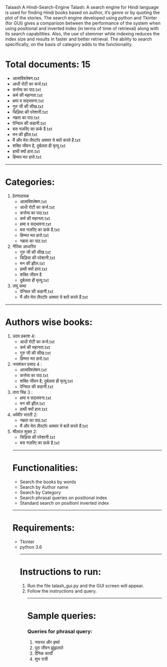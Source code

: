 Talaash A Hindi-Search-Engine
Talash: A search engine for Hindi language is used for finding Hindi books based on author, it’s genre or by quoting the plot of the stories. The search engine developed using python and Tkinter (for GUI) gives a comparison between the performance of the system when using positional and  inverted index (in terms of time of retrieval) along with its search  capabilities. Also, the use of stemmer while indexing reduces the  index size and results in faster and better retrieval. The ability to  search specifically, on the basis of category adds to the functionality. 

<h1> Total documents: 15 </h1>
<ul>
<li> आत्मविश्लेषण.txt </li>
<li> आधी रोटी का कर्ज.txt </li>
<li> कर्त्तव्य का पाठ.txt </li>
<li> कर्म की महानता.txt</li>
<li> क्षमा व सद्भावना.txt</li>
<li> गुरु जी की सीख.txt</li>
<li> चिड़िया की परेशानी.txt </li>
<li> नम्रता का पाठ.txt</li>
<li> पेन्सिल की कहानी.txt</li>
<li> बस नज़रिए का फ़र्क है.txt </li>
<li> मन की झील.txt </li>
<li> मैं और मेरा लैपटॉप अक्सर ये बातें करते हैं.txt </li>
<li> शक्ति जीवन है, दुर्बलता ही मृत्यु.txt </li>
<li> हाथी क्यों हारा.txt </li>
<li> हिम्मत मत हारो.txt </li>
</ul>
<hr>

<h1> Categories: </h1>
<ol> 
  <li> प्रेरणादायक 
<ul>
  <li>आत्मविश्लेषण.txt </li>
  <li> आधी रोटी का कर्ज.txt</li>
  <li> कर्त्तव्य का पाठ.txt </li>
  <li> कर्म की महानता.txt </li>
  <li> क्षमा व सद्भावना.txt </li> 
  <li> बस नज़रिए का फ़र्क है.txt </li>
  <li> हिम्मत मत हारो.txt</li>
  <li> नम्रता का पाठ.txt</li>
  </ul></li>


<li> नैतिक आधारित 
    <ul>
  <li> गुरु जी की सीख.txt</li>
  <li> चिड़िया की परेशानी.txt </li>
  <li> मन की झील.txt</li>
  <li> हाथी क्यों हारा.txt </li>
  <li> शक्ति जीवन है </li>
  <li> दुर्बलता ही मृत्यु.txt </li>
  </ul></li>


 <li> लघु कथा 
 <ul>
  <li> पेन्सिल की कहानी.txt</li>
  <li> मैं और मेरा लैपटॉप अक्सर ये बातें करते हैं.txt </li>
  </ul></li>
 </ol>
<hr>

<h1> Authors wise books:  </h1>
<ol>
  <li> उदय प्रकाश 4:
    <ul> 
      <li> आधी रोटी का कर्ज.txt </li>
      <li>कर्म की महानता.txt </li>
      <li> गुरु जी की सीख.txt </li>
      <li> हिम्मत मत हारो.txt </li>
    </ul>
      </li>
    
<li> जयशंकर प्रसाद 4 : 
  <ul>
  <li> आत्मविश्लेषण.txt</li>
  <li> कर्त्तव्य का पाठ.txt</li>
  <li> शक्ति जीवन है; दुर्बलता ही मृत्यु.txt</li>
  <li> पेन्सिल की कहानी.txt </li>
  </ul>
</li>

<li> तारा सिंह 3 : 
  <ul>
    <li>क्षमा व सद्भावना.txt</li>
    <li>मन की झील.txt</li>
    <li>हाथी क्यों हारा.txt </li>
  </ul>
</li>

<li> धर्मवीर भारती 2: 
  <ul>
    <li>नम्रता का पाठ.txt </li>
    <li> मैं और मेरा लैपटॉप अक्सर ये बातें करते हैं.txt </li>
  </ul>
  </li>
  <li> श्रीलाल शुक्ल 2: 
  <ul>
    <li>चिड़िया की परेशानी.txt</li>
    <li> बस नज़रिए का फ़र्क है.txt </li>
  </ul>
  </li>
  <hr>
  

<h1> Functionalities: </h1>
<ul>
  <li>Search the books by words</li>
<li> Search by Author name</li>
<li> Search by Category</li>
<li> Search phrasal queries on positional index</li>
<li> Standard search on positionl inverted index </li>
</ul> 
<hr>
 
<h1> Requirements: </h1>

<ul>
  <li> Tkinter </li>
  <li> python 3.6 </li>

<hr>

<h1> Instructions to run: </h1>
<ol>
  <li> Run the file talash_gui.py and the GUI screen will appear.</li>
  <li> Follow the instructions and query.</li>
  <hr>
  

<h1> Sample queries: </h1>
<h3> Queries for phrasal query: </h3>
<ol>
  <li> नफरत और इर्ष्या </li>
  <li> पूरा जीवन झुंझलाते</li>
  <li> दैनिक कार्यों </li>
  <li> शुभ रात्री</li>

